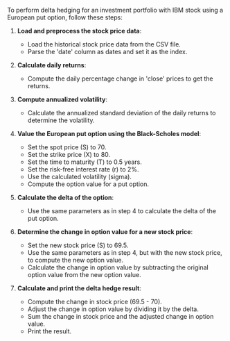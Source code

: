 To perform delta hedging for an investment portfolio with IBM stock using a European put option, follow these steps:

1. **Load and preprocess the stock price data**:
   - Load the historical stock price data from the CSV file.
   - Parse the 'date' column as dates and set it as the index.

2. **Calculate daily returns**:
   - Compute the daily percentage change in 'close' prices to get the returns.

3. **Compute annualized volatility**:
   - Calculate the annualized standard deviation of the daily returns to determine the volatility.

4. **Value the European put option using the Black-Scholes model**:
   - Set the spot price (S) to 70.
   - Set the strike price (X) to 80.
   - Set the time to maturity (T) to 0.5 years.
   - Set the risk-free interest rate (r) to 2%.
   - Use the calculated volatility (sigma).
   - Compute the option value for a put option.

5. **Calculate the delta of the option**:
   - Use the same parameters as in step 4 to calculate the delta of the put option.

6. **Determine the change in option value for a new stock price**:
   - Set the new stock price (S) to 69.5.
   - Use the same parameters as in step 4, but with the new stock price, to compute the new option value.
   - Calculate the change in option value by subtracting the original option value from the new option value.

7. **Calculate and print the delta hedge result**:
   - Compute the change in stock price (69.5 - 70).
   - Adjust the change in option value by dividing it by the delta.
   - Sum the change in stock price and the adjusted change in option value.
   - Print the result.
